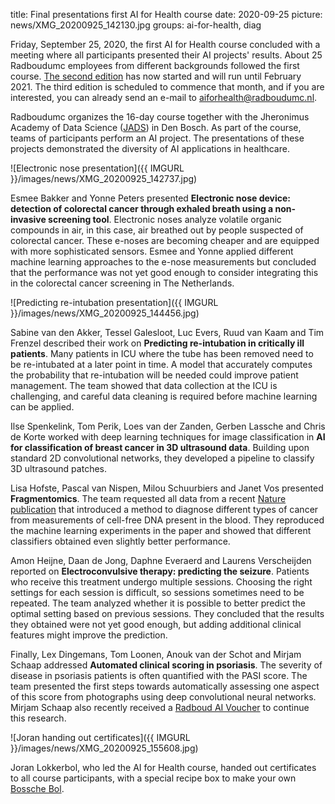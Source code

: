 title: Final presentations first AI for Health course
date: 2020-09-25
picture: news/XMG_20200925_142130.jpg
groups: ai-for-health, diag

Friday, September 25, 2020, the first AI for Health course concluded with a meeting where all participants presented their AI projects' results. About 25 Radboudumc employees from different backgrounds followed the first course. [The second edition](https://www.ai-for-health.nl/courses/) has now started and will run until February 2021. The third edition is scheduled to commence that month, and if you are interested, you can already send an e-mail to aiforhealth@radboudumc.nl.

Radboudumc organizes the 16-day course together with the Jheronimus Academy of Data Science ([JADS](https://www.jads.nl/)) in Den Bosch. As part of the course, teams of participants perform an AI project. The presentations of these projects demonstrated the diversity of AI applications in healthcare. 

![Electronic nose presentation]({{ IMGURL }}/images/news/XMG_20200925_142737.jpg)

Esmee Bakker and Yonne Peters presented **Electronic nose device: detection of colorectal cancer through exhaled breath using a non-invasive screening tool**. Electronic noses analyze volatile organic compounds in air, in this case, air breathed out by people suspected of colorectal cancer. These e-noses are becoming cheaper and are equipped with more sophisticated sensors. Esmee and Yonne applied different machine learning approaches to the e-nose measurements but concluded that the performance was not yet good enough to consider integrating this in the colorectal cancer screening in The Netherlands.  

![Predicting re-intubation presentation]({{ IMGURL }}/images/news/XMG_20200925_144456.jpg)

Sabine van den Akker, Tessel Galesloot, Luc Evers, Ruud van Kaam and Tim Frenzel described their work on **Predicting re-intubation in critically ill patients**. Many patients in ICU where the tube has been removed need to be re-intubated at a later point in time. A model that accurately computes the probability that re-intubation will be needed could improve patient management. The team showed that data collection at the ICU is challenging, and careful data cleaning is required before machine learning can be applied. 

Ilse Spenkelink, Tom Perik, Loes van der Zanden, Gerben Lassche and Chris de Korte worked with deep learning techniques for image classification in **AI for classification of breast cancer in 3D ultrasound data**. Building upon standard 2D convolutional networks, they developed a pipeline to classify 3D ultrasound patches. 

Lisa Hofste, Pascal van Nispen, Milou Schuurbiers and Janet Vos presented **Fragmentomics**. The team requested all data from a recent [Nature publication](https://www.nature.com/articles/s41586-019-1272-6) that introduced a method to diagnose different types of cancer from measurements of cell-free DNA present in the blood. They reproduced the machine learning experiments in the paper and showed that different classifiers obtained even slightly better performance.  

Amon Heijne, Daan de Jong, Daphne Everaerd and Laurens Verscheijden reported on **Electroconvulsive therapy: predicting the seizure**. Patients who receive this treatment undergo multiple sessions. Choosing the right settings for each session is difficult, so sessions sometimes need to be repeated. The team analyzed whether it is possible to better predict the optimal setting based on previous sessions. They concluded that the results they obtained were not yet good enough, but adding additional clinical features might improve the prediction.  

Finally, Lex Dingemans, Tom Loonen, Anouk van der Schot and Mirjam Schaap addressed **Automated clinical scoring in psoriasis**. The severity of disease in psoriasis patients is often quantified with the PASI score. The team presented the first steps towards automatically assessing one aspect of this score from photographs using deep convolutional neural networks. Mirjam Schaap also recently received a [Radboud AI Voucher](https://www.ru.nl/ai/news-events/news/vm-eigen-news/five-winners-first-round-radboud-ai-innovation/) to continue this research.

![Joran handing out certificates]({{ IMGURL }}/images/news/XMG_20200925_155608.jpg)

Joran Lokkerbol, who led the AI for Health course, handed out certificates to all course participants, with a special recipe box to make your own [Bossche Bol](https://en.wikipedia.org/wiki/Bossche_bol).
